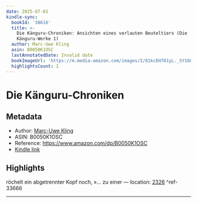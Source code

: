 ```yaml
---
date: 2025-07-01
kindle-sync:
  bookId: '38616'
  title: >-
    Die Känguru-Chroniken: Ansichten eines vorlauten Beuteltiers (Die
    Känguru-Werke 1)
  author: Marc-Uwe Kling
  asin: B0050K1OSC
  lastAnnotatedDate: Invalid date
  bookImageUrl: 'https://m.media-amazon.com/images/I/81kcEH781yL._SY160.jpg'
  highlightsCount: 1
---
```

# Die Känguru-Chroniken
## Metadata
* Author: [Marc-Uwe Kling](https://www.amazon.comundefined)
* ASIN: B0050K1OSC
* Reference: https://www.amazon.com/dp/B0050K1OSC
* [Kindle link](kindle://book?action=open&asin=B0050K1OSC)

## Highlights
röchelt ein abgetrennter Kopf noch, »… zu einer — location: [2326](kindle://book?action=open&asin=B0050K1OSC&location=2326) ^ref-33666

---
